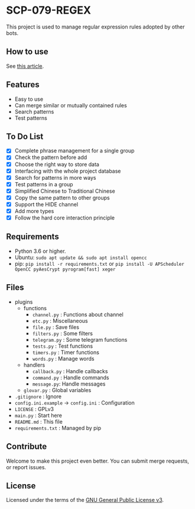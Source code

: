 # SCP-079-REGEX

This project is used to manage regular expression rules adopted by other bots.

## How to use

See [this article](https://scp-079.org/regex/).

## Features

- Easy to use
- Can merge similar or mutually contained rules
- Search patterns
- Test patterns

## To Do List

- [x] Complete phrase management for a single group
- [x] Check the pattern before add
- [x] Choose the right way to store data
- [x] Interfacing with the whole project database
- [x] Search for patterns in more ways
- [x] Test patterns in a group
- [x] Simplified Chinese to Traditional Chinese
- [x] Copy the same pattern to other groups
- [x] Support the HIDE channel
- [x] Add more types
- [x] Follow the hard core interaction principle

## Requirements

- Python 3.6 or higher.
- Ubuntu: `sudo apt update && sudo apt install opencc`
- pip: `pip install -r requirements.txt` or `pip install -U APScheduler OpenCC pyAesCrypt pyrogram[fast] xeger`


## Files

- plugins
    - functions
        - `channel.py` : Functions about channel
        - `etc.py` : Miscellaneous
        - `file.py` : Save files
        - `filters.py` : Some filters
        - `telegram.py` : Some telegram functions
        - `tests.py` : Test functions
        - `timers.py` : Timer functions
        - `words.py` : Manage words
    - handlers
        - `callback.py` : Handle callbacks
        - `command.py` : Handle commands
        - `message.py`: Handle messages
    - `glovar.py` : Global variables
- `.gitignore` : Ignore
- `config.ini.example` -> `config.ini` : Configuration
- `LICENSE` : GPLv3
- `main.py` : Start here
- `README.md` : This file
- `requirements.txt` : Managed by pip

## Contribute

Welcome to make this project even better. You can submit merge requests, or report issues.

## License

Licensed under the terms of the [GNU General Public License v3](LICENSE).
